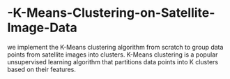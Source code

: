 # -K-Means-Clustering-on-Satellite-Image-Data
 we implement the K-Means clustering algorithm from scratch to group data points from satellite images into clusters. K-Means clustering is a popular unsupervised learning algorithm that partitions data points into K clusters based on their features.
